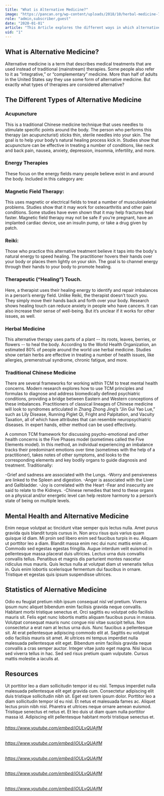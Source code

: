 ```yaml
---
title: "What is Alternative Medicine?"
image: "https://pancan.org/wp-content/uploads/2018/10/herbal-medicine-733x450.jpg"
role: "admin,subscriber,guest"
date: "2020-01-01"
article: "This Article explores the different ways in which alternative medicine can help improve mental health"
uid: "1"
---
```



## What is Alternative Medicine?
Alternative medicine is a term that describes medical treatments that are used instead of traditional (mainstream) therapies. Some people also refer to it as “integrative,” or “complementary” medicine.
More than half of adults in the United States say they use some form of alternative medicine. But exactly 
what types of therapies are considered alternative?

## The Different Types of Alternative Medicine
### Acupuncture
This is a traditional Chinese medicine technique that uses needles to stimulate specific points around the body. The person who performs this therapy (an acupuncturist) sticks thin, sterile needles into your skin. The goal is to help your body’s natural healing process kick in. Studies show that acupuncture can be effective in treating a number of conditions, like neck and back pain, nausea, anxiety, depression, insomnia, infertility, and more.

### Energy Therapies
These focus on the energy fields many people believe exist in and around the body. Included in this category are:

### Magnetic Field Therapy:
This uses magnetic or electrical fields to treat a number of musculoskeletal problems. Studies show that it may work for osteoarthritis and other pain conditions. Some studies have even shown that it may help fractures heal faster. Magnetic field therapy may not be safe if you’re pregnant, have an implanted cardiac device, use an insulin pump, or take a drug given by patch.

### Reiki: 
 Those who practice this alternative treatment believe it taps into the body's natural energy to speed healing. The practitioner hovers their hands over your body or places them lightly on your skin. The goal is to channel energy through their hands to your body to promote healing. 

### Therapeutic (“Healing”) Touch. 
 
 Here, a therapist uses their healing energy to identify and repair imbalances in a person’s energy field. Unlike Reiki, the therapist doesn’t touch you. They simply move their hands back and forth over your body. Research shows healing touch can reduce anxiety in people who have cancers. It can also increase their sense of well-being. But it’s unclear if it works for other issues, as well.

### Herbal Medicine
This alternative therapy uses parts of a plant -- its roots, leaves, berries, or flowers -- to heal the body.
According to the World Health Organization, an estimated 80% of people around the world use herbal medicine. Studies show certain herbs are effective in treating a number of health issues, like allergies, premenstrual syndrome, chronic fatigue, and more.

### Traditional Chinese Medicine
There are several frameworks for working within TCM to treat mental health concerns. Modern research explores how to use TCM principles and formulas to diagnose and address biomedically defined psychiatric conditions, providing a bridge between Eastern and Western conceptions of these imbalances. Practitioners of classical lineages of Chinese medicine will look to syndromes articulated in Zhang Zhong Jing’s “Jin Gui Yao Lue,” such as Lily Disease, Running Piglet Qi, Fright and Palpitation, and Vacuity Taxation, all of which have attributes that can resemble neuropsychiatric diseases. In expert hands, either method can be used effectively.

A common TCM framework for discussing psycho-emotional and other health concerns is the Five Phases model (sometimes called the Five Elements model). In this method, an individual experiencing an imbalance tracks their predominant emotions over time (sometimes with the help of a practitioner), takes notes of other symptoms, and looks to the corresponding elements and key bodily organs to guide diagnosis and treatment. Traditionally:

-Grief and sadness are associated with the Lungs.
-Worry and pensiveness are linked to the Spleen and digestion.
-Anger is associated with the Liver and Gallbladder.
-Joy is correlated with the Heart
-Fear and insecurity are said to relate to the Kidneys.
-Chinese remedies that tend to these organs on a physical and/or energetic level can help restore harmony to a person’s state of being on multiple levels.

## Mental Health and Alternative Medicine
Enim neque volutpat ac tincidunt vitae semper quis lectus nulla. Amet purus gravida quis blandit turpis cursus in. Non arcu risus quis varius quam quisque id diam. Mi proin sed libero enim sed faucibus turpis in eu. Aliquam ut porttitor leo a diam. Blandit massa enim nec dui nunc mattis enim ut. Commodo sed egestas egestas fringilla. Augue interdum velit euismod in pellentesque massa placerat duis ultricies. Lectus urna duis convallis convallis tellus. Penatibus et magnis dis parturient montes nascetur ridiculus mus mauris. Quis lectus nulla at volutpat diam ut venenatis tellus in. Quis enim lobortis scelerisque fermentum dui faucibus in ornare. Tristique et egestas quis ipsum suspendisse ultrices.

## Statistics of Alernative Medicine

Odio eu feugiat pretium nibh ipsum consequat nisl vel pretium. Viverra ipsum nunc aliquet bibendum enim facilisis gravida neque convallis. Habitant morbi tristique senectus et. Orci sagittis eu volutpat odio facilisis mauris sit. Felis eget nunc lobortis mattis aliquam faucibus purus in massa. Volutpat consequat mauris nunc congue nisi vitae suscipit tellus. Non consectetur a erat nam at lectus urna duis. Nunc faucibus a pellentesque sit. At erat pellentesque adipiscing commodo elit at. Sagittis eu volutpat odio facilisis mauris sit amet. At ultrices mi tempus imperdiet nulla malesuada pellentesque elit eget. Bibendum enim facilisis gravida neque convallis a cras semper auctor. Integer vitae justo eget magna. Nisi lacus sed viverra tellus in hac. Sed sed risus pretium quam vulputate. Cursus mattis molestie a iaculis at.

## Resources

Ut porttitor leo a diam sollicitudin tempor id eu nisl. Tempus imperdiet nulla malesuada pellentesque elit eget gravida cum. Consectetur adipiscing elit duis tristique sollicitudin nibh sit. Eget est lorem ipsum dolor. Porttitor leo a diam sollicitudin tempor id eu nisl. Et netus et malesuada fames ac. Aliquet lectus proin nibh nisl. Pharetra et ultrices neque ornare aenean euismod. Tristique senectus et netus et. Et leo duis ut diam quam nulla porttitor massa id. Adipiscing elit pellentesque habitant morbi tristique senectus et.

###### https://www.youtube.com/embed/iOULvQUAjfM

###### https://www.youtube.com/embed/iOULvQUAjfM

###### https://www.youtube.com/embed/iOULvQUAjfM

###### https://www.youtube.com/embed/iOULvQUAjfM

###### https://www.youtube.com/embed/iOULvQUAjfM